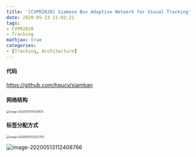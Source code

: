 ```yaml
---
title: '[CVPR2020] Siamese Box Adaptive Network for Visual Tracking'
date: 2020-05-13 11:02:21
tags:
- CVPR2020
- Tracking
mathjax: true
categories:
- [Tracking, Architecture]
---
```


#### 代码

https://github.com/hqucv/siamban

#### 网络结构

<img src="https://i.loli.net/2020/05/13/4zCofOikqbxNYpg.png" alt="image-20200513111421633" style="zoom:50%;" />

#### 标签分配方式

<img src="https://i.loli.net/2020/05/13/tH1q5TdB6Z9DGAQ.png" alt="image-20200513112237753" style="zoom:50%;" />

![image-20200513112408766](https://i.loli.net/2020/05/13/85oKULbuaTG3Ylp.png)
